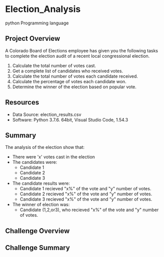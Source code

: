 # Election_Analysis
python Programming  language
## Project Overview
A Colorado Board of Elections employee has given you the following tasks to complete the election audit of a recent local congressional election.

1. Calculate the total number of votes cast.
2. Get a complete list of candidates who received votes.
3. Calculate the total number of votes each candidate received.
4. Calculate the percentage of votes each candidate won.
5. Determine the winner of the election based on popular vote.

## Resources
- Data Source: election_results.csv
- Software: Python 3.7.6. 64bit, Visual Studio Code, 1.54.3

## Summary
The analysis of the election show that:

- There were 'x' votes cast in the election
- The candidates were:
     - Candidate 1
     - Candidate 2
     - Candidate 3
- The candidate results were:
     - Candidate 1 recieved "x%" of the vote and "y" number of votes.
     - Candidate 2 recieved "x%" of the vote and "y" number of votes.
     - Candidate 3 recieved "x%" of the vote and "y" number of votes.
- The winner of election was:
     - Candidate (1,2,or3), who recieved "x%" of the vote and "y" number of votes.

## Challenge Overview
## Challenge Summary
